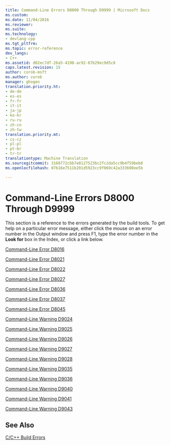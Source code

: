 ```yaml
---
title: Command-Line Errors D8000 Through D9999 | Microsoft Docs
ms.custom: 
ms.date: 11/04/2016
ms.reviewer: 
ms.suite: 
ms.technology:
- devlang-cpp
ms.tgt_pltfrm: 
ms.topic: error-reference
dev_langs:
- C++
ms.assetid: d02ec7df-26a5-4198-ac92-87b29ec9d5c8
caps.latest.revision: 15
author: corob-msft
ms.author: corob
manager: ghogen
translation.priority.ht:
- de-de
- es-es
- fr-fr
- it-it
- ja-jp
- ko-kr
- ru-ru
- zh-cn
- zh-tw
translation.priority.mt:
- cs-cz
- pl-pl
- pt-br
- tr-tr
translationtype: Machine Translation
ms.sourcegitcommit: 3168772cbb7e8127523bc2fc2da5cc9b4f59beb8
ms.openlocfilehash: 07616e7511b201d5923cc9f069c42a333690ee5b

---
```

# Command-Line Errors D8000 Through D9999
This section is a reference to the errors generated by the build tools. To get help on a particular error message, either click the mouse on an error number in the Output window and press F1, type the error number in the **Look for** box in the Index, or click a link below.  
  
 [Command-Line Error D8016](../../error-messages/tool-errors/command-line-error-d8016.md)  
  
 [Command-Line Error D8021](../../error-messages/tool-errors/command-line-error-d8021.md)  
  
 [Command-Line Error D8022](../../error-messages/tool-errors/command-line-error-d8022.md)  
  
 [Command-Line Error D8027](../../error-messages/tool-errors/command-line-error-d8027.md)  
  
 [Command-Line Error D8036](../../error-messages/tool-errors/command-line-error-d8036.md)  
  
 [Command-Line Error D8037](../../error-messages/tool-errors/command-line-error-d8037.md)  
  
 [Command-Line Error D8045](../../error-messages/tool-errors/command-line-error-d8045.md)  
  
 [Command-Line Warning D9024](../../error-messages/tool-errors/command-line-warning-d9024.md)  
  
 [Command-Line Warning D9025](../../error-messages/tool-errors/command-line-warning-d9025.md)  
  
 [Command-Line Warning D9026](../../error-messages/tool-errors/command-line-warning-d9026.md)  
  
 [Command-Line Warning D9027](../../error-messages/tool-errors/command-line-warning-d9027.md)  
  
 [Command-Line Warning D9028](../../error-messages/tool-errors/command-line-warning-d9028.md)  
  
 [Command-Line Warning D9035](../../error-messages/tool-errors/command-line-warning-d9035.md)  
  
 [Command-Line Warning D9036](../../error-messages/tool-errors/command-line-warning-d9036.md)  
  
 [Command-Line Warning D9040](../../error-messages/tool-errors/command-line-warning-d9040.md)  
  
 [Command-Line Warning D9041](../../error-messages/tool-errors/command-line-warning-d9041.md)  
  
 [Command-Line Warning D9043](../../error-messages/tool-errors/command-line-warning-d9043.md)  
  
## See Also  
 [C/C++ Build Errors](../../error-messages/compiler-errors-1/c-cpp-build-errors.md)


<!--HONumber=Jan17_HO1-->


